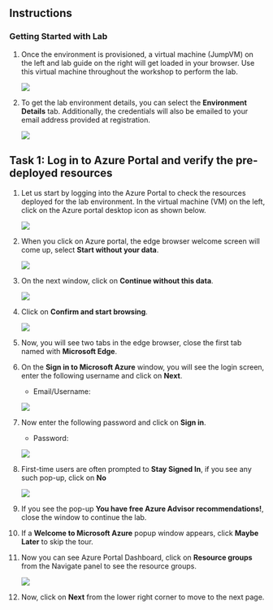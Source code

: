## Instructions

### Getting Started with Lab

1. Once the environment is provisioned, a virtual machine (JumpVM) on the left and lab guide on the right will get loaded in your browser. Use this virtual machine throughout the workshop to perform the lab.

    ![](../images/2.md/geting.png)
    
1. To get the lab environment details, you can select the **Environment Details** tab. Additionally, the credentials will also be emailed to your email address provided at registration.

    ![](../images/2.md/envdetails.png)

## Task 1: Log in to Azure Portal and verify the pre-deployed resources

1. Let us start by logging into the Azure Portal to check the resources deployed for the lab environment. In the virtual machine (VM) on the left, click on the Azure portal desktop icon as shown below.

   ![](../images/azureportal-lab1.png)
   
1. When you click on Azure portal, the edge browser welcome screen will come up, select **Start without your data**.

   ![](../images/startwithoutdata.png)
   
1. On the next window, click on **Continue without this data**.

   ![](../images/continuewithoutthis.png)
   
1. Click on **Confirm and start browsing**.

   ![](../images/confirmandstartbrowsing.png)
   
1. Now, you will see two tabs in the edge browser, close the first tab named with **Microsoft Edge**.

1. On the **Sign in to Microsoft Azure** window, you will see the login screen, enter the following username and click on **Next**.

   * Email/Username: <inject key="AzureAdUserEmail"></inject>

   ![](../images/M2-Ex1-portalsignin-1.png)

1. Now enter the following password and click on **Sign in**. 

   * Password: <inject key="AzureAdUserPassword"></inject>
   
   ![](../images/M2-Ex1-portalsignin-2.png)

1. First-time users are often prompted to **Stay Signed In**, if you see any such pop-up, click on **No**

   ![](../images/M2-Ex1-portalsignin-3.png)

1. If you see the pop-up **You have free Azure Advisor recommendations!**, close the window to continue the lab.

1. If a **Welcome to Microsoft Azure** popup window appears, click **Maybe Later** to skip the tour.

1. Now you can see Azure Portal Dashboard, click on **Resource groups** from the Navigate panel to see the resource groups.

   ![](../images/2.md/rgs.png)

1. Now, click on **Next** from the lower right corner to move to the next page.
